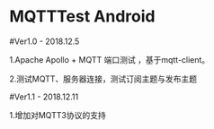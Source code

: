 # MQTTTest Android

#Ver1.0 - 2018.12.5

1.Apache Apollo + MQTT 端口测试 ，基于mqtt-client。

2.测试MQTT、服务器连接，测试订阅主题与发布主题

#Ver1.1 - 2018.12.11

1.增加对MQTT3协议的支持
